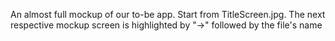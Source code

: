  An almost full mockup of our to-be app. Start from TitleScreen.jpg.
 The next respective mockup screen is highlighted by "->" followed by
 the file's name
